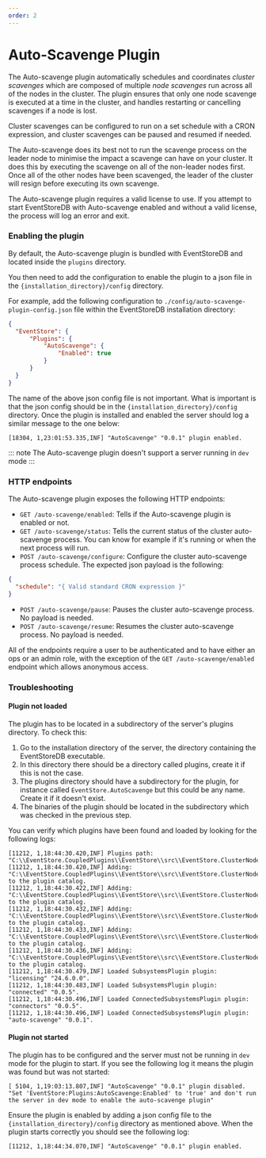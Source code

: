 ```yaml
---
order: 2
---
```


# Auto-Scavenge Plugin <Badge type="warning" vertical="middle" text="Commercial"/>

The Auto-scavenge plugin automatically schedules and coordinates _cluster scavenges_ which are composed of multiple _node scavenges_ run across all of the nodes in the cluster. The plugin ensures that only one node scavenge is executed at a time in the cluster, and handles restarting or cancelling scavenges if a node is lost.

Cluster scavenges can be configured to run on a set schedule with a CRON expression, and cluster scavenges can be paused and resumed if needed.

The Auto-scavenge does its best not to run the scavenge process on the leader node to minimise the impact a scavenge can have on your cluster. It does this by executing the scavenge on all of the non-leader nodes first. Once all of the other nodes have been scavenged, the leader of the cluster will resign before executing its own scavenge.

The Auto-scavenge plugin requires a valid license to use. If you attempt to start EventStoreDB with Auto-scavenge enabled and without a valid license, the process will log an error and exit.

### Enabling the plugin

By default, the Auto-scavenge plugin is bundled with EventStoreDB and located inside the `plugins` directory.

You then need to add the configuration to enable the plugin to a json file in the `{installation_directory}/config` directory.

For example, add the following configuration to `./config/auto-scavenge-plugin-config.json` file within the EventStoreDB installation directory:

```json
{
  "EventStore": {
      "Plugins": {
          "AutoScavenge": {
              "Enabled": true
          }
      }
  }
}
```

The name of the above json config file is not important. What is important is that the json config should be in the `{installation_directory}/config` directory.
Once the plugin is installed and enabled the server should log a similar message to the one below:

```
[18304, 1,23:01:53.335,INF] "AutoScavenge" "0.0.1" plugin enabled.
```

::: note
The Auto-scavenge plugin doesn't support a server running in `dev` mode
:::

### HTTP endpoints

The Auto-scavenge plugin exposes the following HTTP endpoints:

* `GET /auto-scavenge/enabled`: Tells if the Auto-scavenge plugin is enabled or not.
* `GET /auto-scavenge/status`: Tells the current status of the cluster auto-scavenge process. You can know for example if it's running or when the next process will run.
* `POST /auto-scavenge/configure`: Configure the cluster auto-scavenge process schedule. The expected json payload is the following:
```json
{
  "schedule": "{ Valid standard CRON expression }"
}
```
* `POST /auto-scavenge/pause`: Pauses the cluster auto-scavenge process. No payload is needed.
* `POST /auto-scavenge/resume`: Resumes the cluster auto-scavenge process. No payload is needed.

All of the endpoints require a user to be authenticated and to have either an ops or an admin role, with the exception of the `GET /auto-scavenge/enabled` endpoint which allows anonymous access.

### Troubleshooting

#### Plugin not loaded

The plugin has to be located in a subdirectory of the server's plugins directory. To check this:

1. Go to the installation directory of the server, the directory containing the EventStoreDB executable.
2. In this directory there should be a directory called plugins, create it if this is not the case.
3. The plugins directory should have a subdirectory for the plugin, for instance called `EventStore.AutoScavenge` but this could be any name. Create it if it doesn't exist.
4. The binaries of the plugin should be located in the subdirectory which was checked in the previous step.

You can verify which plugins have been found and loaded by looking for the following logs:

```
[11212, 1,18:44:30.420,INF] Plugins path: "C:\\EventStore.CoupledPlugins\\EventStore\\src\\EventStore.ClusterNode\\bin\\Debug\\net8.0\\plugins"
[11212, 1,18:44:30.420,INF] Adding: "C:\\EventStore.CoupledPlugins\\EventStore\\src\\EventStore.ClusterNode\\bin\\Debug\\net8.0\\plugins" to the plugin catalog.
[11212, 1,18:44:30.422,INF] Adding: "C:\\EventStore.CoupledPlugins\\EventStore\\src\\EventStore.ClusterNode\\bin\\Debug\\net8.0\\plugins\\EventStore.Licensing" to the plugin catalog.
[11212, 1,18:44:30.432,INF] Adding: "C:\\EventStore.CoupledPlugins\\EventStore\\src\\EventStore.ClusterNode\\bin\\Debug\\net8.0\\plugins\\EventStore.POC.ConnectedSubsystemsPlugin" to the plugin catalog.
[11212, 1,18:44:30.433,INF] Adding: "C:\\EventStore.CoupledPlugins\\EventStore\\src\\EventStore.ClusterNode\\bin\\Debug\\net8.0\\plugins\\EventStore.POC.ConnectorsPlugin" to the plugin catalog.
[11212, 1,18:44:30.436,INF] Adding: "C:\\EventStore.CoupledPlugins\\EventStore\\src\\EventStore.ClusterNode\\bin\\Debug\\net8.0\\plugins\\EventStore.TcpPlugin" to the plugin catalog.
[11212, 1,18:44:30.479,INF] Loaded SubsystemsPlugin plugin: "licensing" "24.6.0.0".
[11212, 1,18:44:30.483,INF] Loaded SubsystemsPlugin plugin: "connected" "0.0.5".
[11212, 1,18:44:30.496,INF] Loaded ConnectedSubsystemsPlugin plugin: "connectors" "0.0.5".
[11212, 1,18:44:30.496,INF] Loaded ConnectedSubsystemsPlugin plugin: "auto-scavenge" "0.0.1".
```

#### Plugin not started

The plugin has to be configured and the server must not be running in `dev` mode for the plugin to start.
If you see the following log it means the plugin was found but was not started:

```
[ 5104, 1,19:03:13.807,INF] "AutoScavenge" "0.0.1" plugin disabled. "Set 'EventStore:Plugins:AutoScavenge:Enabled' to 'true' and don't run the server in dev mode to enable the auto-scavenge plugin"
```

Ensure the plugin is enabled by adding a json config file to the `{installation_directory}/config` directory as mentioned above.
When the plugin starts correctly you should see the following log:

```
[11212, 1,18:44:34.070,INF] "AutoScavenge" "0.0.1" plugin enabled.
```